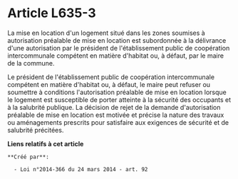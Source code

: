 # Article L635-3

La mise en location d'un logement situé dans les zones soumises à autorisation préalable de mise en location est subordonnée
à la délivrance d'une autorisation par le président de l'établissement public de coopération intercommunale compétent en
matière d'habitat ou, à défaut, par le maire de la commune. 

Le président de l'établissement public de coopération intercommunale compétent en matière d'habitat ou, à défaut, le maire
peut refuser ou soumettre à conditions l'autorisation préalable de mise en location lorsque le logement est susceptible de
porter atteinte à la sécurité des occupants et à la salubrité publique. La décision de rejet de la demande d'autorisation
préalable de mise en location est motivée et précise la nature des travaux ou aménagements prescrits pour satisfaire aux
exigences de sécurité et de salubrité précitées.

**Liens relatifs à cet article**

	**Créé par**:

	  - Loi n°2014-366 du 24 mars 2014 - art. 92
